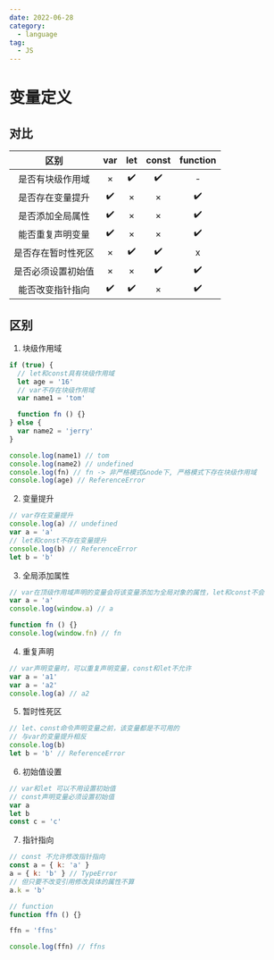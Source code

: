```yaml
---
date: 2022-06-28
category:
  - language
tag:
  - JS
---
```


# 变量定义

## 对比

| 区别 | var | let | const | function |
| :-: | :-: | :-: | :-: | :-: |
| 是否有块级作用域 | × | ✔️ | ✔️ | - |
| 是否存在变量提升 | ✔️ | × | × | ✔️ |
| 是否添加全局属性 | ✔️ | × | × | ✔️ |
| 能否重复声明变量 | ✔️ | × | × | ✔️ |
| 是否存在暂时性死区 | × | ✔️ | ✔️ | x |
| 是否必须设置初始值 | × | × | ✔️ | ✔️ |
| 能否改变指针指向 | ✔️ | ✔️ | × | ✔️ |

## 区别

1. 块级作用域

```js
if (true) {
  // let和const具有块级作用域
  let age = '16'
  // var不存在块级作用域
  var name1 = 'tom'

  function fn () {}
} else {
  var name2 = 'jerry'
}

console.log(name1) // tom
console.log(name2) // undefined
console.log(fn) // fn -> 非严格模式&node下, 严格模式下存在块级作用域
console.log(age) // ReferenceError
```

2. 变量提升

```js
// var存在变量提升
console.log(a) // undefined
var a = 'a'
// let和const不存在变量提升
console.log(b) // ReferenceError
let b = 'b'
```

3. 全局添加属性

```js
// var在顶级作用域声明的变量会将该变量添加为全局对象的属性，let和const不会
var a = 'a'
console.log(window.a) // a

function fn () {}
console.log(window.fn) // fn
```

4. 重复声明

```js
// var声明变量时，可以重复声明变量，const和let不允许
var a = 'a1'
var a = 'a2'
console.log(a) // a2
```

5. 暂时性死区

```js
// let、const命令声明变量之前，该变量都是不可用的
// 与var的变量提升相反
console.log(b)
let b = 'b' // ReferenceError
```

6. 初始值设置

```js
// var和let 可以不用设置初始值
// const声明变量必须设置初始值
var a
let b
const c = 'c'
```

7. 指针指向

```js
// const 不允许修改指针指向
const a = { k: 'a' }
a = { k: 'b' } // TypeError
// 但只要不改变引用修改具体的属性不算
a.k = 'b'

// function
function ffn () {}

ffn = 'ffns'

console.log(ffn) // ffns
```
